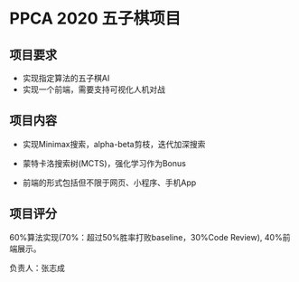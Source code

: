 # PPCA 2020 五子棋项目

## 项目要求

- 实现指定算法的五子棋AI
- 实现一个前端，需要支持可视化人机对战

## 项目内容

- 实现Minimax搜索，alpha-beta剪枝，迭代加深搜索

- 蒙特卡洛搜索树(MCTS)，强化学习作为Bonus

- 前端的形式包括但不限于网页、小程序、手机App

## 项目评分

60%算法实现(70%：超过50%胜率打败baseline，30%Code Review), 40%前端展示。



负责人：张志成